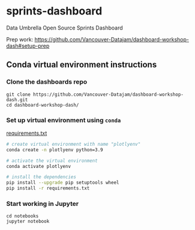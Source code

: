 # sprints-dashboard
Data Umbrella Open Source Sprints Dashboard

Prep work:  https://github.com/Vancouver-Datajam/dashboard-workshop-dash#setup-prep


## Conda virtual environment instructions

### Clone the dashboards repo
```
git clone https://github.com/Vancouver-Datajam/dashboard-workshop-dash.git
cd dashboard-workshop-dash/
```

### Set up virtual environment using `conda`
[requirements.txt](https://github.com/Vancouver-Datajam/dashboard-workshop-dash/blob/main/requirements.txt)

```bash
# create virtual environment with name "plotlyenv"
conda create -n plotlyenv python=3.9

# activate the virtual environment
conda activate plotlyenv

# install the dependencies
pip install --upgrade pip setuptools wheel
pip install -r requirements.txt
```

### Start working in Jupyter
```
cd notebooks
jupyter notebook
```
